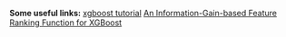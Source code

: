 **Some useful links:**
[xgboost tutorial](http://xgboost.readthedocs.org/en/latest/model.html)
[An Information-Gain-based Feature Ranking Function for XGBoost](https://www.linkedin.com/pulse/information-gain-based-feature-ranking-function-xgboost-richard-xie?trk=prof-post)